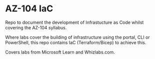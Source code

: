 # AZ-104 IaC
 
Repo to document the development of Infrastucture as Code whilst covering the AZ-104 syllabus.

Where labs cover the building of infrastructure using the portal, CLI or PowerShell, this repo contains IaC (Terraform/Bicep) to achieve this.

Covers labs from Microsoft Learn and Whizlabs.com.
